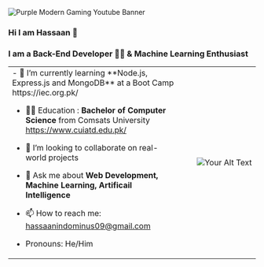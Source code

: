 ![Purple Modern Gaming Youtube Banner](https://github.com/hassaan09/hassaan09/assets/82286003/4cdd6cd6-2043-4e9b-b127-94626ea9af5a)

### Hi I am Hassaan 👋
### I am a Back-End Developer 👨‍💻 & Machine Learning Enthusiast 

<!--
**hassaan09/hassaan09** is a ✨ _special_ ✨ repository because its `README.md` (this file) appears on your GitHub profile.
-->



 <table style="border: none;">
  <tr style="border: none;">
    <td align="left" width="70%" style="border: none;">- 🌱 I’m currently learning **Node.js, Express.js and MongoDB** at a Boot Camp https://iec.org.pk/  
  
- 👨‍🎓 Education : **Bachelor of Computer Science** from Comsats University https://www.cuiatd.edu.pk/
  
- 👯 I’m looking to collaborate on real-world projects
 
- 💬 Ask me about  **Web Development, Machine Learning, Artificail Intelligence**
 
- 📫 How to reach me: hassaanindominus09@gmail.com
 
-  Pronouns: He/Him
    </td>
    <td align="right" width="30%" border=none style="border: none;">
    <img src="https://media.giphy.com/media/qgQUggAC3Pfv687qPC/giphy.gif" alt="Your Alt Text"> 
    </td>
  </tr>
</table>

